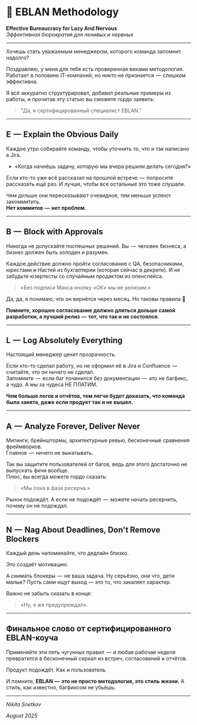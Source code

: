# 🤡 EBLAN Methodology
**Effective Bureaucracy for Lazy And Nervous**  
_Эффективная бюрократия для ленивых и нервных_

---

Хочешь стать уважаемым менеджером, которого команда запомнит надолго?  

Поздравляю, у меня для тебя есть проверенная веками методология. Работает в половине IT-компаний, но никто не признается  —  слишком эффективна.  

Я всё аккуратно структурировал, добавил реальные примеры из работы, и прочитав эту статью вы сможете гордо заявить:  
> "Да, я сертифицированный специалист EBLAN."

---

## E  —  Explain the Obvious Daily
Каждое утро собирайте команду, чтобы уточнить то, что и так написано в Jira.  
- «Когда начнёшь задачу, которую мы вчера решили делать сегодня?»

Если кто-то уже всё рассказал на прошлой встрече  —  попросите рассказать ещё раз. И лучше, чтобы все остальные это тоже слушали.  

Чем дольше они пересказывают очевидное, тем меньше успеют закоммитить.  
**Нет коммитов  —  нет проблем.**

---

## B  —  Block with Approvals
Никогда не допускайте поспешных решений. Вы  —  человек бизнеса, а бизнес должен быть холоден и разумен.  

Каждое действие должно пройти согласование с QA, безопасниками, юристами и Настей из бухгалтерии (которая сейчас в декрете). И не забудьте юзертесты со случайным продактом из опенспейса.  

> «Без подписи Макса кнопку «ОК» мы не релизим.»  

Да, да, я понимаю, что он вернётся через месяц. Но таковы правила 🤷  

**Помните, хорошее согласование должно длиться дольше самой разработки, а лучший релиз  —  тот, что так и не состоялся.**

---

## L  —  Log Absolutely Everything
Настоящий менеджер ценит прозрачность.  

Если кто-то сделал работу, но не оформил её в Jira и Confluence  —  считайте, что он ничего не сделал.  
Запомните  —  если баг починился без документации  —  это не багфикс, а чудо. А мы за чудеса НЕ ПЛАТИМ.

**Чем больше логов и отчётов, тем легче будет доказать, что команда была занята, даже если продукт так и не вышел.**

---

## A  —  Analyze Forever, Deliver Never
Митинги, брейнштормы, архитектурные ревью, бесконечные сравнения фреймворков.  
Главное  —  ничего не выкатывать.

Так вы защитите пользователей от багов, ведь для этого достаточно не выпускать фичи вообще.  
Плюс, вы всегда можете гордо сказать:  
> «Мы пока в фазе ресерча.»  

Рынок подождёт. А если не подождёт  —  можете начать ресерчить, почему он не подождал.

---

## N  —  Nag About Deadlines, Don't Remove Blockers
Каждый день напоминайте, что дедлайн близко.

Это создаёт мотивацию.

А снимать блокеры  —  не ваша задача. Ну серьёзно, они что, дети малые? Пусть сами ищут выход — это то, что закаляет характер.

Важно не забыть сказать в конце:
> «Ну, я же предупреждал».

---

## Финальное слово от сертифицированного EBLAN-коуча
Применяйте эти пять чугунных правил  —  и любая рабочая неделя превратится в бесконечный сериал из встреч, согласований и отчётов.

Продукт подождёт. Как и пользователь.

И помните, **EBLAN  —  это не просто методология, это стиль жизни.**
А стиль, как известно, багфиксом не убьёшь.

---

*Nikita Snetkov*

*August 2025*
